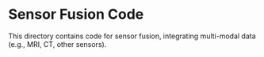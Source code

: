 # Sensor Fusion Code

This directory contains code for sensor fusion, integrating multi-modal data (e.g., MRI, CT, other sensors).
